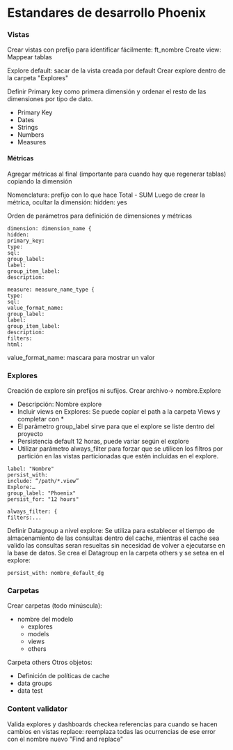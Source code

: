 # Estandares de desarrollo Phoenix


### Vistas

  Crear vistas con prefijo para identificar fácilmente:
  ft_nombre
  Create view: Mappear tablas

  Explore default: sacar de la vista creada por default
  Crear explore dentro de la carpeta "Explores"

  Definir Primary key como primera dimensión y ordenar el resto de las dimensiones por tipo de dato.

  - Primary Key
  - Dates
  - Strings
  - Numbers
  - Measures


#### Métricas

  Agregar métricas al final (importante para cuando hay que regenerar tablas) copiando la dimensión

  Nomenclatura: prefijo con lo que hace
  Total - SUM
  Luego de crear la métrica, ocultar la dimensión:
  hidden: yes


  Orden de parámetros para definición de dimensiones y métricas

  ```
  dimension: dimension_name {
  hidden:
  primary_key:
  type:
  sql:
  group_label:
  label:
  group_item_label:
  description:
  ```

  ```
  measure: measure_name_type {
  type:
  sql:
  value_format_name:
  group_label:
  label:
  group_item_label:
  description:
  filters:
  html:
  ```

  value_format_name: mascara para mostrar un valor


### Explores

  Creación de explore sin prefijos ni sufijos.
  Crear archivo-> nombre.Explore

  - Descripción: Nombre explore
  - Incluir views en Explores: Se puede copiar el path a la carpeta Views y completar con *
  - El parámetro group_label sirve para que el explore se liste dentro del proyecto
  - Persistencia default 12 horas, puede variar según el explore
  - Utilizar parámetro always_filter para forzar que se utilicen los filtros por partición en las vistas particionadas que estén incluidas en el explore.

  ```
  label: "Nombre"
  persist_with:
  include: “/path/*.view”
  Explore:…
  group_label: "Phoenix"
  persist_for: "12 hours"

  always_filter: {
  filters:...
  ```

  Definir Datagroup a nivel explore: Se utiliza para establecer el tiempo de almacenamiento de las consultas dentro del cache, mientras el cache sea valido las consultas seran resueltas sin necesidad de volver a ejecutarse en la base de datos. Se crea el Datagroup en la carpeta others y se setea en el explore:

  ```
  persist_with: nombre_default_dg
  ```

### Carpetas

  Crear carpetas (todo minúscula):
  - nombre del modelo
    - explores
    - models
    - views
    - others

  Carpeta others
  Otros objetos:
  - Definición de políticas de cache
  - data groups
  - data test


### Content validator

  Valida explores y dashboards
  checkea referencias para cuando se hacen cambios en vistas
  replace: reemplaza todas las ocurrencias de ese error con el nombre nuevo
  "Find and replace"
